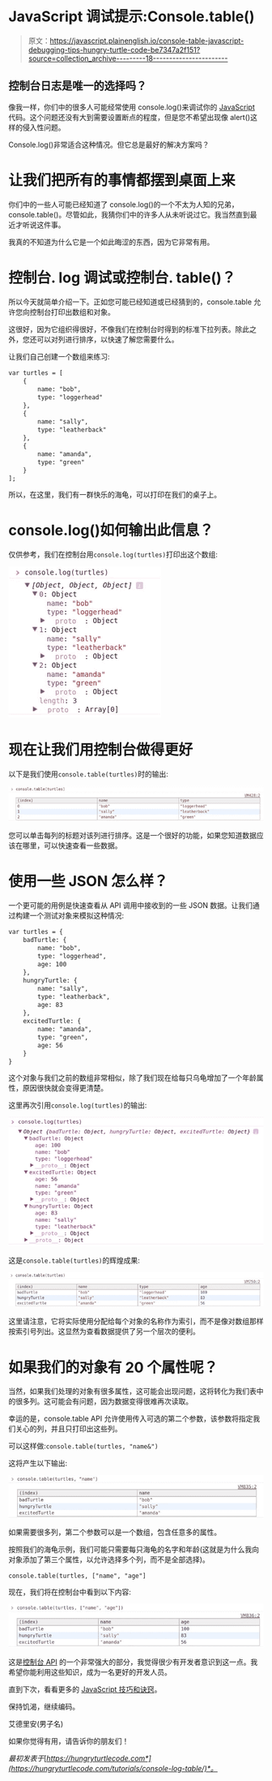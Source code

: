 # JavaScript 调试提示:Console.table()

> 原文：<https://javascript.plainenglish.io/console-table-javascript-debugging-tips-hungry-turtle-code-be7347a2f151?source=collection_archive---------18----------------------->

## 控制台日志是唯一的选择吗？

像我一样，你们中的很多人可能经常使用 console.log()来调试你的 [JavaScript](https://hungryturtlecode.com/tags/javascript/) 代码。这个问题还没有大到需要设置断点的程度，但是您不希望出现像 alert()这样的侵入性问题。

Console.log()非常适合这种情况。但它总是最好的解决方案吗？

# 让我们把所有的事情都摆到桌面上来

你们中的一些人可能已经知道了 console.log()的一个不太为人知的兄弟，console.table()。尽管如此，我猜你们中的许多人从未听说过它。我当然直到最近才听说这件事。

我真的不知道为什么它是一个如此晦涩的东西，因为它非常有用。

# 控制台. log 调试或控制台. table()？

所以今天就简单介绍一下。正如您可能已经知道或已经猜到的，console.table 允许您向控制台打印出数组和对象。

这很好，因为它组织得很好，不像我们在控制台时得到的标准下拉列表。除此之外，您还可以对列进行排序，以快速了解您需要什么。

让我们自己创建一个数组来练习:

```
var turtles = [
    {
        name: "bob",
        type: "loggerhead"
    },
    {
        name: "sally",
        type: "leatherback"
    },
    {
        name: "amanda",
        type: "green"
    }
];
```

所以，在这里，我们有一群快乐的海龟，可以打印在我们的桌子上。

# console.log()如何输出此信息？

仅供参考，我们在控制台用`console.log(turtles)`打印出这个数组:

![](img/ade080db9226ecf93d69dea32dbc46c2.png)

# 现在让我们用控制台做得更好

以下是我们使用`console.table(turtles)`时的输出:

![](img/cbf51178dfd9fa81e6675b17a7f0785d.png)

您可以单击每列的标题对该列进行排序。这是一个很好的功能，如果您知道数据应该在哪里，可以快速查看一些数据。

# 使用一些 JSON 怎么样？

一个更可能的用例是快速查看从 API 调用中接收到的一些 JSON 数据。让我们通过构建一个测试对象来模拟这种情况:

```
var turtles = {
    badTurtle: {
        name: "bob",
        type: "loggerhead",
        age: 100
    },
    hungryTurtle: {
        name: "sally",
        type: "leatherback",
        age: 83
    },
    excitedTurtle: {
        name: "amanda",
        type: "green",
        age: 56
    }
}
```

这个对象与我们之前的数组非常相似，除了我们现在给每只乌龟增加了一个年龄属性，原因很快就会变得更清楚。

这里再次引用`console.log(turtles)`的输出:

![](img/de147d40f4053dca6622abbb2df83874.png)

这是`console.table(turtles)`的辉煌成果:

![](img/5191645d54f49c6ebcd1f893a5b2b43c.png)

这里请注意，它将实际使用分配给每个对象的名称作为索引，而不是像对数组那样按索引号列出。这显然为查看数据提供了另一个层次的便利。

# 如果我们的对象有 20 个属性呢？

当然，如果我们处理的对象有很多属性，这可能会出现问题，这将转化为我们表中的很多列。这可能会有问题，因为数据变得很难再次读取。

幸运的是，console.table API 允许使用传入可选的第二个参数，该参数将指定我们关心的列，并且只打印出这些列。

可以这样做:`console.table(turtles, "name&")`

这将产生以下输出:

![](img/362ba04facfbc071c5724779f47a72d3.png)

如果需要很多列，第二个参数可以是一个数组，包含任意多的属性。

按照我们的海龟示例，我们可能只需要每只海龟的名字和年龄(这就是为什么我向对象添加了第三个属性，以允许选择多个列，而不是全部选择)。

```
console.table(turtles, ["name", "age"]
```

现在，我们将在控制台中看到以下内容:

![](img/9e69e750108f76b5380e4ac03d05458b.png)

这是[控制台 API](https://developer.mozilla.org/en/docs/Web/API/console) 的一个非常强大的部分，我觉得很少有开发者意识到这一点。我希望你能利用这些知识，成为一名更好的开发人员。

直到下次，看看更多的 [JavaScript 技巧和诀窍](https://hungryturtlecode.com/tags/javascript/)。

保持饥渴，继续编码。

艾德里安(男子名)

如果你觉得有用，请告诉你的朋友们！

*最初发表于*[*https://hungryturtlecode.com*](https://hungryturtlecode.com/tutorials/console-log-table/)*。*